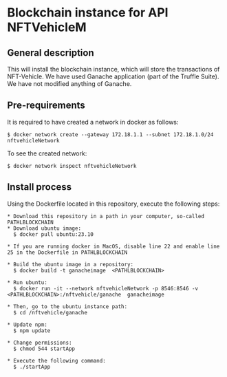 # Blockchain instance for API NFTVehicleM
## General description
  This will install the blockchain instance, which will store the transactions of NFT-Vehicle. We have used Ganache application (part of the Truffle Suite). We have not modified anything of Ganache.

## Pre-requirements
  It is required to have created a network in docker as follows:

    $ docker network create --gateway 172.18.1.1 --subnet 172.18.1.0/24 nftvehicleNetwork
  
  To see the created network:    

    $ docker network inspect nftvehicleNetwork
 
## Install process
  Using the Dockerfile located in this repository, execute the following steps:

    * Download this repository in a path in your computer, so-called PATHLBLOCKCHAIN
    * Download ubuntu image:
      $ docker pull ubuntu:23.10
    
    * If you are running docker in MacOS, disable line 22 and enable line 25 in the Dockerfile in PATHLBLOCKCHAIN

    * Build the ubuntu image in a repository:
      $ docker build -t ganacheimage  <PATHLBLOCKCHAIN>

    * Run ubuntu: 
      $ docker run -it --network nftvehicleNetwork -p 8546:8546 -v <PATHLBLOCKCHAIN>:/nftvehicle/ganache  ganacheimage

    * Then, go to the ubuntu instance path:
      $ cd /nftvehicle/ganache

    * Update npm:
      $ npm update

    * Change permissions:
      $ chmod 544 startApp

    * Execute the following command:
      $ ./startApp
